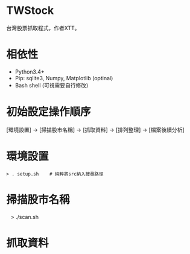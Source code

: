 # TWStock
台灣股票抓取程式，作者XTT。

# 相依性
- Python3.4+
- Pip: sqlite3, Numpy, Matplotlib (optinal)
- Bash shell (可視需要自行修改)

# 初始設定操作順序
[環境設置] -> [掃描股市名稱] -> [抓取資料] -> [排列整理] -> [檔案後續分析]

# 環境設置
    > . setup.sh    # 純粹將src納入搜尋路徑

# 掃描股市名稱
    > ./scan.sh

# 抓取資料
    > ./script/download.sh 12             # 抓取從今天往回推12個月資料，資料都會下載到STOCK.db

# 排列整理
    > # 將資料整理成一個一個Binary檔，依照股票編號輸出至data資料夾
    > # 另外也內插成「每日」資料(變成等時距)，存放至interp_data。科學分析可能較有需求
    > python3 src/reorder_data.py --database=STOCK.db

# 檔案後續分析

排列整理完畢後，每一檔股票將會依照自己的編號排成一個binary檔案，放在data資料夾。例如：台泥(1101)的檔案為data/1101.bin。Binary為32位元浮點數之排列。排列順序可在src/BinaryData.py裏頭的all_fields查詢到。目前排列為

1. 時間戳記 (unix timestamp)
2. 交易量
3. 交易額
4. 開盤價
5. 最高價
6. 最低價
7. 收盤價
8. 價差
9. 交易次數
10. 外資買進股數
11. 外資賣出股數
12. 投信買進股數
13. 投信賣出股數
14. 自營商買進股數(自行買賣)
15. 自營商賣出股數(自行買賣)
16. 自營商買進股數(避險)
17. 自營商賣出股數(避險)

# 資料夾結構
- data/        : 存放各股票的Binary資料檔
- interp_data/ : 存放各股票的Binary資料檔(內插成等時距)
- targets/     : 存放股票編號的清單
- src/         : 程式碼原始檔
- tools/       : 分析股票工具
- test/        : 測試程式碼
- web/         : (開發中) 網頁GUI，預計做成網頁介面控制
